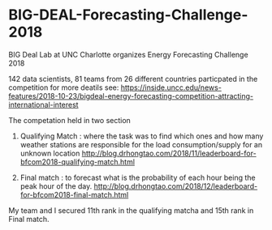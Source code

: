 # BIG-DEAL-Forecasting-Challenge-2018
BIG Deal Lab at UNC Charlotte organizes Energy Forecasting Challenge 2018 

142 data scientists, 81 teams from 26 different countries particpated in the competition 
for more deatils see: https://inside.uncc.edu/news-features/2018-10-23/bigdeal-energy-forecasting-competition-attracting-international-interest

The competation held in two section 
1) Qualifying Match : where  the task was to find which ones and how many weather stations are responsible for the load consumption/supply for an unknown location
http://blog.drhongtao.com/2018/11/leaderboard-for-bfcom2018-qualifying-match.html

2) Final match : to forecast what is the probability of each hour being the peak hour of the day. 
http://blog.drhongtao.com/2018/12/leaderboard-for-bfcom2018-final-match.html

My team and I secured 11th rank in the qualifying matcha and 15th rank in Final match. 
